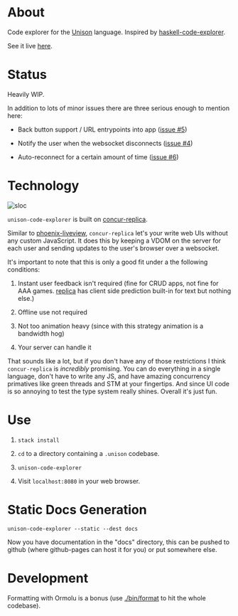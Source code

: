 # About

Code explorer for the [Unison](https://www.unisonweb.org/) language. Inspired by [haskell-code-explorer](https://github.com/alexwl/haskell-code-explorer).

See it live [here](http://unison.readvar.com/).

# Status

Heavily WIP.

In addition to lots of minor issues there are three serious enough to mention here:

+ Back button support / URL entrypoints into app ([issue #5](https://github.com/seagreen/unison-code-explorer/issues/5))

+ Notify the user when the websocket disconnects ([issue #4](https://github.com/seagreen/unison-code-explorer/issues/4))

+ Auto-reconnect for a certain amount of time ([issue #6](https://github.com/seagreen/unison-code-explorer/issues/6))

# Technology

![sloc](./misc/sloc.svg)

`unison-code-explorer` is built on [concur-replica](https://github.com/pkamenarsky/concur-replica).

Similar to [phoenix-liveview](https://github.com/phoenixframework/phoenix_live_view), `concur-replica` let's your write web UIs without any custom JavaScript. It does this by keeping a VDOM on the server for each user and sending updates to the user's browser over a websocket.

It's important to note that this is only a good fit under a the following conditions:

1. Instant user feedback isn't required (fine for CRUD apps, not fine for AAA games. [replica](https://github.com/pkamenarsky/replica) has client side prediction built-in for text but nothing else.)

2. Offline use not required

3. Not too animation heavy (since with this strategy animation is a bandwidth hog)

4. Your server can handle it

That sounds like a lot, but if you don't have any of those restrictions I think `concur-replica` is *incredibly* promising. You can do everything in a single language, don't have to write any JS, and have amazing concurrency primatives like green threads and STM at your fingertips. And since UI code is so annoying to test the type system really shines. Overall it's just fun.

# Use

1. `stack install`

2. `cd` to a directory containing a `.unison` codebase.

3. `unison-code-explorer`

4. Visit `localhost:8080` in your web browser.

# Static Docs Generation

`unison-code-explorer --static --dest docs`

Now you have documentation in the "docs" directory, this can be pushed to github (where github-pages can host it for you) or put somewhere else.

# Development

Formatting with Ormolu is a bonus (use [./bin/format](./bin/format) to hit the whole codebase).
